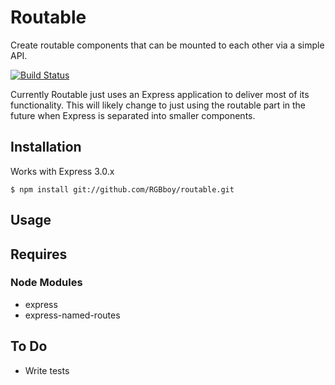 # Routable

  Create routable components that can be mounted to each other via a simple API.

  [![Build Status](https://secure.travis-ci.org/RGBboy/routable.png)](http://travis-ci.org/RGBboy/routable)

  Currently Routable just uses an Express application to deliver most of its functionality.
  This will likely change to just using the routable part in the future when Express is separated into smaller components.

## Installation

  Works with Express 3.0.x

    $ npm install git://github.com/RGBboy/routable.git

## Usage

## Requires

### Node Modules

  * express
  * express-named-routes

## To Do

  * Write tests
